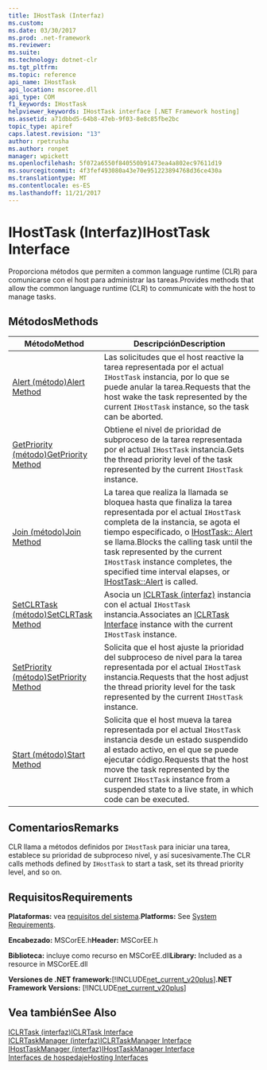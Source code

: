 ```yaml
---
title: IHostTask (Interfaz)
ms.custom: 
ms.date: 03/30/2017
ms.prod: .net-framework
ms.reviewer: 
ms.suite: 
ms.technology: dotnet-clr
ms.tgt_pltfrm: 
ms.topic: reference
api_name: IHostTask
api_location: mscoree.dll
api_type: COM
f1_keywords: IHostTask
helpviewer_keywords: IHostTask interface [.NET Framework hosting]
ms.assetid: a71dbbd5-64b8-47eb-9f03-8e8c85fbe2bc
topic_type: apiref
caps.latest.revision: "13"
author: rpetrusha
ms.author: ronpet
manager: wpickett
ms.openlocfilehash: 5f072a6550f840550b91473ea4a802ec97611d19
ms.sourcegitcommit: 4f3fef493080a43e70e951223894768d36ce430a
ms.translationtype: MT
ms.contentlocale: es-ES
ms.lasthandoff: 11/21/2017
---
```

# <a name="ihosttask-interface"></a><span data-ttu-id="9735f-102">IHostTask (Interfaz)</span><span class="sxs-lookup"><span data-stu-id="9735f-102">IHostTask Interface</span></span>
<span data-ttu-id="9735f-103">Proporciona métodos que permiten a common language runtime (CLR) para comunicarse con el host para administrar las tareas.</span><span class="sxs-lookup"><span data-stu-id="9735f-103">Provides methods that allow the common language runtime (CLR) to communicate with the host to manage tasks.</span></span>  
  
## <a name="methods"></a><span data-ttu-id="9735f-104">Métodos</span><span class="sxs-lookup"><span data-stu-id="9735f-104">Methods</span></span>  
  
|<span data-ttu-id="9735f-105">Método</span><span class="sxs-lookup"><span data-stu-id="9735f-105">Method</span></span>|<span data-ttu-id="9735f-106">Descripción</span><span class="sxs-lookup"><span data-stu-id="9735f-106">Description</span></span>|  
|------------|-----------------|  
|[<span data-ttu-id="9735f-107">Alert (método)</span><span class="sxs-lookup"><span data-stu-id="9735f-107">Alert Method</span></span>](../../../../docs/framework/unmanaged-api/hosting/ihosttask-alert-method.md)|<span data-ttu-id="9735f-108">Las solicitudes que el host reactive la tarea representada por el actual `IHostTask` instancia, por lo que se puede anular la tarea.</span><span class="sxs-lookup"><span data-stu-id="9735f-108">Requests that the host wake the task represented by the current `IHostTask` instance, so the task can be aborted.</span></span>|  
|[<span data-ttu-id="9735f-109">GetPriority (método)</span><span class="sxs-lookup"><span data-stu-id="9735f-109">GetPriority Method</span></span>](../../../../docs/framework/unmanaged-api/hosting/ihosttask-getpriority-method.md)|<span data-ttu-id="9735f-110">Obtiene el nivel de prioridad de subproceso de la tarea representada por el actual `IHostTask` instancia.</span><span class="sxs-lookup"><span data-stu-id="9735f-110">Gets the thread priority level of the task represented by the current `IHostTask` instance.</span></span>|  
|[<span data-ttu-id="9735f-111">Join (método)</span><span class="sxs-lookup"><span data-stu-id="9735f-111">Join Method</span></span>](../../../../docs/framework/unmanaged-api/hosting/ihosttask-join-method.md)|<span data-ttu-id="9735f-112">La tarea que realiza la llamada se bloquea hasta que finaliza la tarea representada por el actual `IHostTask` completa de la instancia, se agota el tiempo especificado, o [IHostTask:: Alert](../../../../docs/framework/unmanaged-api/hosting/ihosttask-alert-method.md) se llama.</span><span class="sxs-lookup"><span data-stu-id="9735f-112">Blocks the calling task until the task represented by the current `IHostTask` instance completes, the specified time interval elapses, or [IHostTask::Alert](../../../../docs/framework/unmanaged-api/hosting/ihosttask-alert-method.md) is called.</span></span>|  
|[<span data-ttu-id="9735f-113">SetCLRTask (método)</span><span class="sxs-lookup"><span data-stu-id="9735f-113">SetCLRTask Method</span></span>](../../../../docs/framework/unmanaged-api/hosting/ihosttask-setclrtask-method.md)|<span data-ttu-id="9735f-114">Asocia un [ICLRTask (interfaz)](../../../../docs/framework/unmanaged-api/hosting/iclrtask-interface.md) instancia con el actual `IHostTask` instancia.</span><span class="sxs-lookup"><span data-stu-id="9735f-114">Associates an [ICLRTask Interface](../../../../docs/framework/unmanaged-api/hosting/iclrtask-interface.md) instance with the current `IHostTask` instance.</span></span>|  
|[<span data-ttu-id="9735f-115">SetPriority (método)</span><span class="sxs-lookup"><span data-stu-id="9735f-115">SetPriority Method</span></span>](../../../../docs/framework/unmanaged-api/hosting/ihosttask-setpriority-method.md)|<span data-ttu-id="9735f-116">Solicita que el host ajuste la prioridad del subproceso de nivel para la tarea representada por el actual `IHostTask` instancia.</span><span class="sxs-lookup"><span data-stu-id="9735f-116">Requests that the host adjust the thread priority level for the task represented by the current `IHostTask` instance.</span></span>|  
|[<span data-ttu-id="9735f-117">Start (método)</span><span class="sxs-lookup"><span data-stu-id="9735f-117">Start Method</span></span>](../../../../docs/framework/unmanaged-api/hosting/ihosttask-start-method.md)|<span data-ttu-id="9735f-118">Solicita que el host mueva la tarea representada por el actual `IHostTask` instancia desde un estado suspendido al estado activo, en el que se puede ejecutar código.</span><span class="sxs-lookup"><span data-stu-id="9735f-118">Requests that the host move the task represented by the current `IHostTask` instance from a suspended state to a live state, in which code can be executed.</span></span>|  
  
## <a name="remarks"></a><span data-ttu-id="9735f-119">Comentarios</span><span class="sxs-lookup"><span data-stu-id="9735f-119">Remarks</span></span>  
 <span data-ttu-id="9735f-120">CLR llama a métodos definidos por `IHostTask` para iniciar una tarea, establece su prioridad de subproceso nivel, y así sucesivamente.</span><span class="sxs-lookup"><span data-stu-id="9735f-120">The CLR calls methods defined by `IHostTask` to start a task, set its thread priority level, and so on.</span></span>  
  
## <a name="requirements"></a><span data-ttu-id="9735f-121">Requisitos</span><span class="sxs-lookup"><span data-stu-id="9735f-121">Requirements</span></span>  
 <span data-ttu-id="9735f-122">**Plataformas:** vea [requisitos del sistema](../../../../docs/framework/get-started/system-requirements.md).</span><span class="sxs-lookup"><span data-stu-id="9735f-122">**Platforms:** See [System Requirements](../../../../docs/framework/get-started/system-requirements.md).</span></span>  
  
 <span data-ttu-id="9735f-123">**Encabezado:** MSCorEE.h</span><span class="sxs-lookup"><span data-stu-id="9735f-123">**Header:** MSCorEE.h</span></span>  
  
 <span data-ttu-id="9735f-124">**Biblioteca:** incluye como recurso en MSCorEE.dll</span><span class="sxs-lookup"><span data-stu-id="9735f-124">**Library:** Included as a resource in MSCorEE.dll</span></span>  
  
 <span data-ttu-id="9735f-125">**Versiones de .NET framework:**[!INCLUDE[net_current_v20plus](../../../../includes/net-current-v20plus-md.md)]</span><span class="sxs-lookup"><span data-stu-id="9735f-125">**.NET Framework Versions:** [!INCLUDE[net_current_v20plus](../../../../includes/net-current-v20plus-md.md)]</span></span>  
  
## <a name="see-also"></a><span data-ttu-id="9735f-126">Vea también</span><span class="sxs-lookup"><span data-stu-id="9735f-126">See Also</span></span>  
 [<span data-ttu-id="9735f-127">ICLRTask (interfaz)</span><span class="sxs-lookup"><span data-stu-id="9735f-127">ICLRTask Interface</span></span>](../../../../docs/framework/unmanaged-api/hosting/iclrtask-interface.md)  
 [<span data-ttu-id="9735f-128">ICLRTaskManager (interfaz)</span><span class="sxs-lookup"><span data-stu-id="9735f-128">ICLRTaskManager Interface</span></span>](../../../../docs/framework/unmanaged-api/hosting/iclrtaskmanager-interface.md)  
 [<span data-ttu-id="9735f-129">IHostTaskManager (interfaz)</span><span class="sxs-lookup"><span data-stu-id="9735f-129">IHostTaskManager Interface</span></span>](../../../../docs/framework/unmanaged-api/hosting/ihosttaskmanager-interface.md)  
 [<span data-ttu-id="9735f-130">Interfaces de hospedaje</span><span class="sxs-lookup"><span data-stu-id="9735f-130">Hosting Interfaces</span></span>](../../../../docs/framework/unmanaged-api/hosting/hosting-interfaces.md)
